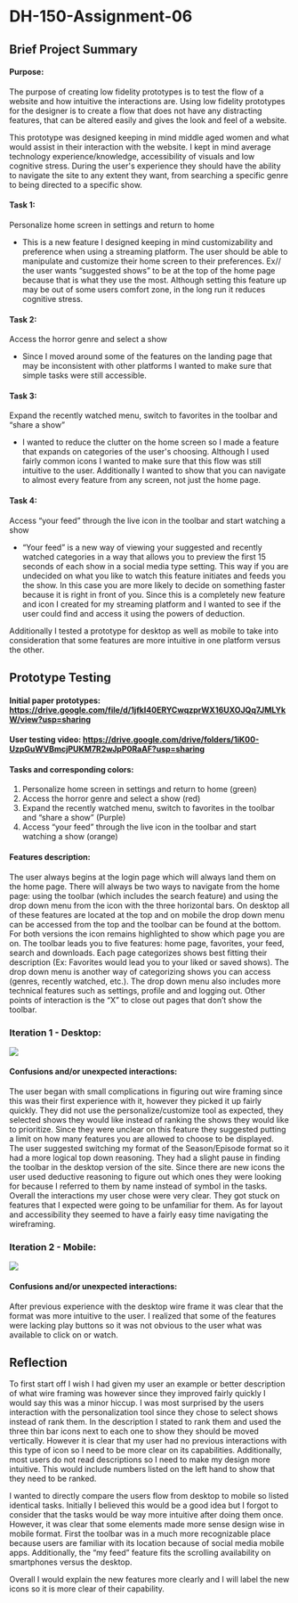 # DH-150-Assignment-06

## Brief Project Summary
#### Purpose: 
The purpose of creating low fidelity prototypes is to test the flow of a website and how intuitive the interactions are. Using low fidelity prototypes for the designer is to create a flow that does not have any distracting features, that can be altered easily and gives the look and feel of a website.

This prototype was designed keeping in mind middle aged women and what would assist in their interaction with the website. I kept in mind average technology experience/knowledge, accessibility of visuals and low cognitive stress. During the user's experience they should have the ability to navigate the site to any extent they want, from searching a specific genre to being directed to a specific show.

#### Task 1: 
Personalize home screen in settings and return to home
- This is a new feature I designed keeping in mind customizability and preference when using a streaming platform. The user should be able to manipulate and    customize their home screen to their preferences. Ex// the user wants “suggested shows” to be at the top of the home page because that is what they use the most. Although setting this feature up may be out of some users comfort zone, in the long run it reduces cognitive stress.

#### Task 2:
Access the horror genre and select a show 
- Since I moved around some of the features on the landing page that may be inconsistent with other platforms I wanted to make sure that simple tasks were still accessible.

#### Task 3:
Expand the recently watched menu, switch to favorites in the toolbar and “share a show”
- I wanted to reduce the clutter on the home screen so I made a feature that expands on categories of the user's choosing. Although I used fairly common icons I wanted to make sure that this flow was still intuitive to the user. Additionally I wanted to show that you can navigate to almost every feature from any screen, not just the home page.

#### Task 4: 
Access “your feed” through the live icon in the toolbar and start watching a show
- “Your feed” is a new way of viewing your suggested and recently watched categories in a way that allows you to preview the first 15 seconds of each show in a social media type setting. This way if you are undecided on what you like to watch this feature initiates and feeds you the show. In this case you are more likely to decide on something faster because it is right in front of you. Since this is a completely new feature and icon I created for my streaming platform and I wanted to see if the user could find and access it using the powers of deduction. 

Additionally I tested a prototype for desktop as well as mobile to take into consideration that some features are more intuitive in one platform versus the other. 

## Prototype Testing

#### Initial paper prototypes: https://drive.google.com/file/d/1jfkI40ERYCwqzprWX16UXOJQq7JMLYkW/view?usp=sharing

#### User testing video: https://drive.google.com/drive/folders/1iK00-UzpGuWVBmcjPUKM7R2wJpP0RaAF?usp=sharing

#### Tasks and corresponding colors:

1. Personalize home screen in settings and return to home (green)
2. Access the horror genre and select a show (red)
3. Expand the recently watched menu, switch to favorites in the toolbar and “share a show” (Purple)
4. Access “your feed” through the live icon in the toolbar and start watching a show (orange)

#### Features description:
The user always begins at the login page which will always land them on the home page. There will always be two ways to navigate from the home page: using the toolbar (which includes the search feature) and using the drop down menu from the icon with the three horizontal bars. On desktop all of these features are located at the top and on mobile the drop down menu can be accessed from the top and the toolbar can be found at the bottom. For both versions the icon remains highlighted to show which page you are on. The toolbar leads you to five features: home page, favorites, your feed, search and downloads. Each page categorizes shows best fitting their description (Ex: Favorites would lead you to your liked or saved shows). The drop down menu is another way of categorizing shows you can access (genres, recently watched, etc.). The drop down menu also includes more technical features such as settings, profile and and logging out. Other points of interaction is the “X” to close out pages that don’t show the toolbar. 

### Iteration 1 - Desktop:

<img src="Untitled_Artwork 98.png">

#### Confusions and/or unexpected interactions:
The user began with small complications in figuring out wire framing since this was their first experience with it, however they picked it up fairly quickly. They did not  use the personalize/customize tool as expected, they selected shows they would like instead of ranking the shows they would like to prioritize. Since they were unclear on this feature they suggested putting a limit on how many features you are allowed to choose to be displayed. The user suggested switching my format of the Season/Episode format so it had a more logical top down reasoning. They had a slight pause in finding the toolbar in the desktop version of the site. Since there are new icons the user used deductive reasoning to figure out which ones they were looking for because I referred to them by name instead of symbol in the tasks.
Overall the interactions my user chose were very clear. They got stuck on features that I expected were going to be unfamiliar for them. As for layout and accessibility they seemed to have a fairly easy time navigating the wireframing.

### Iteration 2 - Mobile:

<img src="Untitled_Artwork 99.png">

#### Confusions and/or unexpected interactions:
After previous experience with the desktop wire frame it was clear that the format was more intuitive to the user. I realized that some of the features were lacking play buttons so it was not obvious to the user what was available to click on or watch. 

## Reflection
To first start off I wish I had given my user an example or better description of what wire framing was however since they improved fairly quickly I would say this was a minor hiccup.  I was most surprised by the users interaction with the personalization tool since they chose to select shows instead of rank them. In the description I stated to rank them and used the three thin bar icons next to each one to show they should be moved vertically. However it is clear that my user had no previous interactions with this type of icon so I need to be more clear on its capabilities. Additionally, most users do not read descriptions so I need to make my design more intuitive. This would include numbers listed on the left hand to show that they need to be ranked. 

I wanted to directly compare the users flow from desktop to mobile so listed identical tasks. Initially I believed this would be a good idea but I forgot to consider that the tasks would be way more intuitive after doing them once. However, it was clear that some elements made more sense design wise in mobile format. First the toolbar was in a much more recognizable place because users are familiar with its location because of social media mobile apps. Additionally, the “my feed” feature fits the scrolling availability on smartphones versus the desktop. 

Overall I would explain the new features more clearly and I will label the new icons so it is more clear of their capability. 


